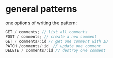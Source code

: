 # general patterns

one options of writing the pattern:

```js
GET / comments; // list all comments
POST / comments; // create a new comment
GET / comments/:id // get one comment with ID
PATCH /comments/:id  // update one comment
DELETE / comments/:id // destroy one comment
```
